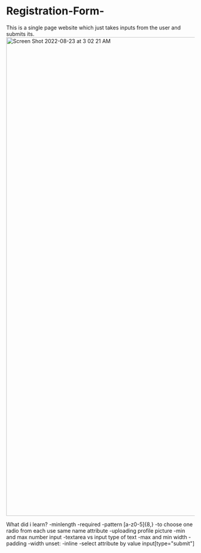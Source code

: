 # Registration-Form-
This is a single page website which just takes inputs from the user and submits its. 
<img width="1280" alt="Screen Shot 2022-08-23 at 3 02 21 AM" src="https://user-images.githubusercontent.com/100453330/186040322-8bc22144-1d9e-4c85-9639-ec78ca109ee3.png">


What did i learn?
    -minlength
    -required
    -pattern [a-z0-5]{8,}
    -to choose one radio from each use same name attribute
    -uploading profile picture
    -min and max number input
    -textarea vs input type of text
    -max and min width
    -padding
    -width unset:
    -inline 
    -select attribute by value input[type="submit"] 

